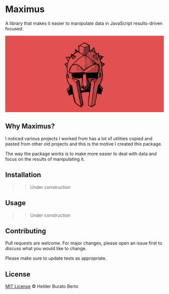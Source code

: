 # Maximus

A library that makes it easier to manipulate data in JavaScript results-driven focused.

<center>
   <img src="banner.jpg" alt="Maximus Helmet Banner" />
</center>

## Why Maximus?

I noticed various projects I worked from has a lot of utilities copied and pasted from other old projects and this is the motive I created this package.

The way the package works is to make more easier to deal with data and focus on the results of manipulating it.

## Installation

>> Under construction

## Usage

>> Under construction

## Contributing

Pull requests are welcome. For major changes, please open an issue first to discuss what you would like to change.

Please make sure to update tests as appropriate.

## License

[MIT License](LICENSE) © Helder Burato Berto

